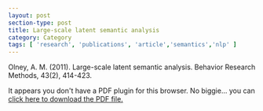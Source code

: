 ```yaml
---
layout: post
section-type: post
title: Large-scale latent semantic analysis
category: Category
tags: [ 'research', 'publications', 'article','semantics','nlp' ]
---
```

Olney, A. M. (2011). Large-scale latent semantic analysis. Behavior Research Methods, 43(2), 414-423. 

<object data="https://blogs.memphis.edu/aolney/files/2019/10/olney_brm_final.pdf" type="application/pdf" width="100%" height="600px">
 
  <p>It appears you don't have a PDF plugin for this browser.
  No biggie... you can <a href="https://blogs.memphis.edu/aolney/files/2019/10/olney_brm_final.pdf">click here to
  download the PDF file.</a></p>
  
</object>
